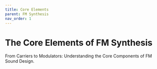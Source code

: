 ```yaml
---
title: Core Elements
parent: FM Synthesis
nav_order: 1
---
```


# The Core Elements of FM Synthesis

From Carriers to Modulators: Understanding the Core Components of FM Sound Design.
